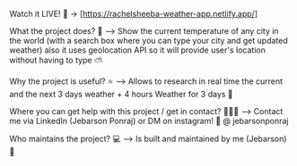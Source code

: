Watch it LIVE! 🎉 -> [https://rachelsheeba-weather-app.netlify.app/]

What the project does? 🤔 --> Show the current temperature of any city in the world (with a search box where you can type your city and get updated weather) also it uses geolocation API so it will provide user's location without having to type ⛅

Why the project is useful? ⭐ --> Allows to research in real time the current and the next 3 days weather + 4 hours Weather for 3 days 🎉

Where you can get help with this project / get in contact? 🙋‍♀️💌 --> Contact me via LinkedIn (Jebarson Ponraj) or DM on instagram! 📩 @ jebarsonponraj

Who maintains the project? 💻 --> Is built and maintained by me (Jebarson) 👋

